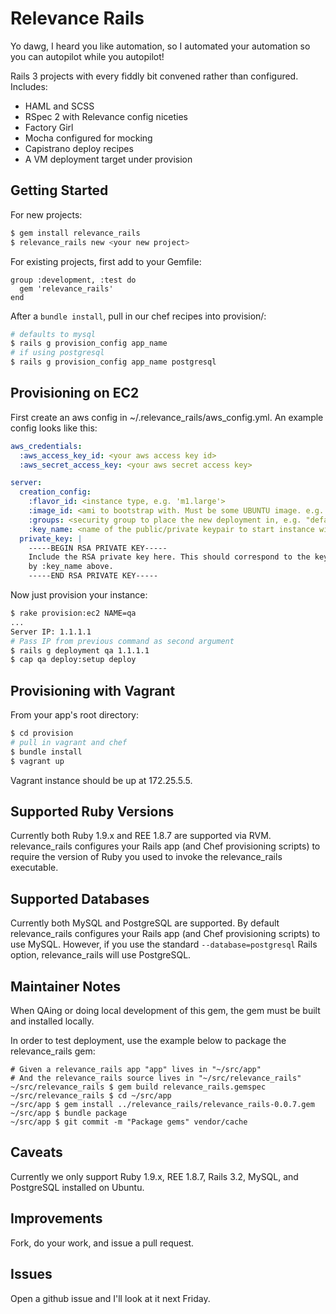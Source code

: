 Relevance Rails
==============

Yo dawg, I heard you like automation, so I automated your automation so you can autopilot while you autopilot!

Rails 3 projects with every fiddly bit convened rather than configured. Includes:

* HAML and SCSS
* RSpec 2 with Relevance config niceties
* Factory Girl
* Mocha configured for mocking
* Capistrano deploy recipes
* A VM deployment target under provision

Getting Started
---------------

For new projects:

````sh
$ gem install relevance_rails
$ relevance_rails new <your new project>
````

For existing projects, first add to your Gemfile:

    group :development, :test do
      gem 'relevance_rails'
    end

After a `bundle install`, pull in our chef recipes into provision/:

```sh
# defaults to mysql
$ rails g provision_config app_name
# if using postgresql
$ rails g provision_config app_name postgresql
```

Provisioning on EC2
-------------------

First create an aws config in ~/.relevance\_rails/aws\_config.yml.
An example config looks like this:

```yaml
aws_credentials:
  :aws_access_key_id: <your aws access key id>
  :aws_secret_access_key: <your aws secret access key>

server:
  creation_config:
    :flavor_id: <instance type, e.g. 'm1.large'>
    :image_id: <ami to bootstrap with. Must be some UBUNTU image. e.g. "ami-fd589594">
    :groups: <security group to place the new deployment in, e.g. "default">
    :key_name: <name of the public/private keypair to start instance with>
  private_key: |
    -----BEGIN RSA PRIVATE KEY-----
    Include the RSA private key here. This should correspond to the keypair indicated
    by :key_name above.
    -----END RSA PRIVATE KEY-----
```

Now just provision your instance:

```sh
$ rake provision:ec2 NAME=qa
...
Server IP: 1.1.1.1
# Pass IP from previous command as second argument
$ rails g deployment qa 1.1.1.1
$ cap qa deploy:setup deploy
```

Provisioning with Vagrant
-------------------------

From your app's root directory:

```sh
$ cd provision
# pull in vagrant and chef
$ bundle install
$ vagrant up
```

Vagrant instance should be up at 172.25.5.5.

Supported Ruby Versions
-----------------------

Currently both Ruby 1.9.x and REE 1.8.7 are supported via RVM.  relevance_rails
configures your Rails app (and Chef provisioning scripts) to require the version
of Ruby you used to invoke the relevance_rails executable.

Supported Databases
-------------------

Currently both MySQL and PostgreSQL are supported.  By default relevance_rails configures
your Rails app (and Chef provisioning scripts) to use MySQL.  However, if you use the
standard `--database=postgresql` Rails option, relevance_rails will use PostgreSQL.

Maintainer Notes
----------------

When QAing or doing local development of this gem, the gem must be built and installed locally.


In order to test deployment, use the example below to package the relevance_rails gem:

    # Given a relevance_rails app "app" lives in "~/src/app"
    # And the relevance_rails source lives in "~/src/relevance_rails"
    ~/src/relevance_rails $ gem build relevance_rails.gemspec
    ~/src/relevance_rails $ cd ~/src/app
    ~/src/app $ gem install ../relevance_rails/relevance_rails-0.0.7.gem
    ~/src/app $ bundle package
    ~/src/app $ git commit -m "Package gems" vendor/cache

Caveats
-------

Currently we only support Ruby 1.9.x, REE 1.8.7, Rails 3.2, MySQL, and PostgreSQL installed on Ubuntu.

Improvements
------------

Fork, do your work, and issue a pull request.

Issues
------

Open a github issue and I'll look at it next Friday.
